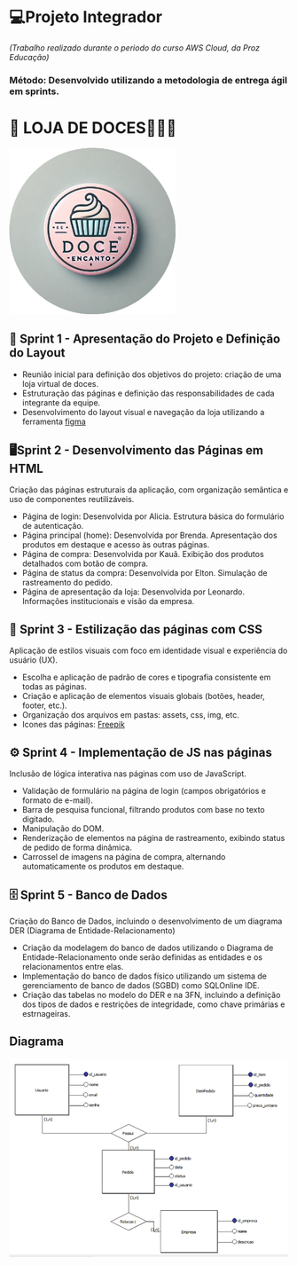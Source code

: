 # 💻Projeto Integrador
*(Trabalho realizado durante o periodo do curso AWS Cloud, da Proz Educação)*
### Método: Desenvolvido utilizando a metodologia de entrega ágil em sprints.

# 🏪 LOJA DE DOCES🧁🍬🍭
<img src="./assets/img/doce_encanto_logo_circular.png" width="300" />



## 🏁 Sprint 1 - Apresentação do Projeto e Definição do Layout
- Reunião inicial para definição dos objetivos do projeto: criação de uma loja virtual de doces.
- Estruturação das páginas e definição das responsabilidades de cada integrante da equipe.
- Desenvolvimento do layout visual e navegação da loja utilizando a ferramenta [figma](https://www.figma.com/design/CFVkecz2M18hOtbKCuu3yI/Untitled?node-id=0-1&m=dev&t=RoLIskPz07d6BtGr-1)

## 🖥️Sprint 2 - Desenvolvimento das Páginas em HTML
Criação das páginas estruturais da aplicação, com organização semântica e uso de componentes reutilizáveis.
- Página de login: Desenvolvida por Alicia. Estrutura básica do formulário de autenticação.
- Página principal (home): Desenvolvida por Brenda. Apresentação dos produtos em destaque e acesso às outras páginas.
- Página de compra: Desenvolvida por Kauã. Exibição dos produtos detalhados com botão de compra.
- Página de status da compra: Desenvolvida por Elton. Simulação de rastreamento do pedido.
- Página de apresentação da loja: Desenvolvida por Leonardo. Informações institucionais e visão da empresa.

## 🎨 Sprint 3 - Estilização das páginas com CSS
Aplicação de estilos visuais com foco em identidade visual e experiência do usuário (UX).
- Escolha e aplicação de padrão de cores e tipografia consistente em todas as páginas.
- Criação e aplicação de elementos visuais globais (botões, header, footer, etc.).
- Organização dos arquivos em pastas: assets, css, img, etc.
- Icones das páginas: [Freepik](https://www.freepik.com/icons)


## ⚙️ Sprint 4 - Implementação de JS nas páginas
Inclusão de lógica interativa nas páginas com uso de JavaScript.
- Validação de formulário na página de login (campos obrigatórios e formato de e-mail).
- Barra de pesquisa funcional, filtrando produtos com base no texto digitado.
- Manipulação do DOM. 
- Renderização de elementos na página de rastreamento, exibindo status de pedido de forma dinâmica.
- Carrossel de imagens na página de compra, alternando automaticamente os produtos em destaque.
  
## 🗄️ Sprint 5 - Banco de Dados 
Criação do Banco de Dados, incluindo o desenvolvimento de um diagrama DER (Diagrama de Entidade-Relacionamento)
- Criação da modelagem do banco de dados utilizando o Diagrama de Entidade-Relacionamento onde serão definidas as entidades e os relacionamentos entre elas.
- Implementação do banco de dados físico utilizando um sistema de gerenciamento de banco de dados (SGBD) como SQLOnline IDE.
- Criação das tabelas no modelo do DER e na 3FN, incluindo a definição dos tipos de dados e restrições de integridade, como chave primárias e estrnageiras.

## Diagrama

![alt text](image-1.png)